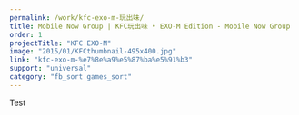 ```yaml
---
permalink: /work/kfc-exo-m-玩出味/
title: Mobile Now Group | KFC玩出味 • EXO-M Edition - Mobile Now Group
order: 1
projectTitle: "KFC EXO-M"
image: "2015/01/KFCthumbnail-495x400.jpg"
link: "kfc-exo-m-%e7%8e%a9%e5%87%ba%e5%91%b3"
support: "universal"
category: "fb_sort games_sort"
---
```

Test